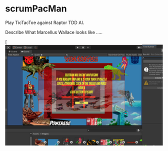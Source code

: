 # scrumPacMan

Play TicTacToe against Raptor TDD AI.

Describe What Marcellus Wallace looks like .....

[![herbie nichols the third world.... ](https://raw.githubusercontent.com/rgarro/scrumPacMan/main/preview.png)
